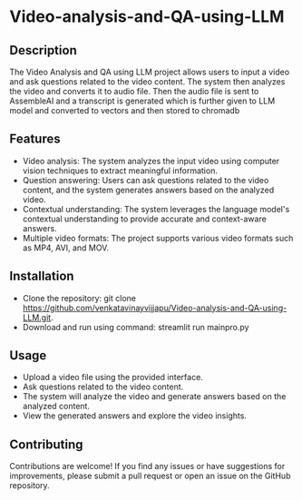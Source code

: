 # Video-analysis-and-QA-using-LLM

## Description

The Video Analysis and QA using LLM project allows users to input a video and ask questions related to the video content. The system then analyzes the video and converts it to audio file. Then the audio file is sent to AssembleAI and a transcript is generated which is further given to LLM model and converted to vectors and then stored to chromadb

## Features

- Video analysis: The system analyzes the input video using computer vision techniques to extract meaningful information.
- Question answering: Users can ask questions related to the video content, and the system generates answers based on the analyzed video.
- Contextual understanding: The system leverages the language model's contextual understanding to provide accurate and context-aware answers.
- Multiple video formats: The project supports various video formats such as MP4, AVI, and MOV.

## Installation

- Clone the repository: git clone https://github.com/venkatavinayvijjapu/Video-analysis-and-QA-using-LLM.git.
- Download and run using command: streamlit run mainpro.py

## Usage

- Upload a video file using the provided interface.
- Ask questions related to the video content.
- The system will analyze the video and generate answers based on the analyzed content.
- View the generated answers and explore the video insights.

## Contributing

Contributions are welcome! If you find any issues or have suggestions for improvements, please submit a pull request or open an issue on the GitHub repository.



